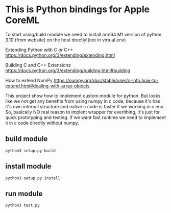 # This is Python bindings for Apple CoreML
To start using/build module we need to install arm64 M1 version of python 3.10 (from website) on the host drectly!(not in virtual env)

Extending Python with C or C++
https://docs.python.org/3/extending/extending.html


Building C and C++ Extensions
https://docs.python.org/3/extending/building.html#building

How to extend NumPy
https://numpy.org/doc/stable/user/c-info.how-to-extend.html#dealing-with-array-objects

This project show how to implement custom module for python. But looks like we not get any benefits from using numpy in c code, because it's has it's own internal structure and native c code is faster if we working in c env. So, basically NO real reason to implent wrapper for everithing, it's just for quick prototyping and testing. If we want fast runtime we need to implement it in c code directly without numpy.

## build module
```
python3 setup.py build
```

## install module
```
python3 setup.py install
```

## run module
```
python3 test.py
```
